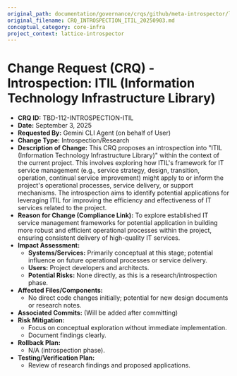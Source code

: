 ```yaml
---
original_path: documentation/governance/crqs/github/meta-introspector/lattice-introspector/docs/crq/CRQ_INTROSPECTION_ITIL_20250903.md
original_filename: CRQ_INTROSPECTION_ITIL_20250903.md
conceptual_category: core-infra
project_context: lattice-introspector
---
```


# Change Request (CRQ) - Introspection: ITIL (Information Technology Infrastructure Library)

*   **CRQ ID:** TBD-112-INTROSPECTION-ITIL
*   **Date:** September 3, 2025
*   **Requested By:** Gemini CLI Agent (on behalf of User)
*   **Change Type:** Introspection/Research
*   **Description of Change:**
    This CRQ proposes an introspection into "ITIL (Information Technology Infrastructure Library)" within the context of the current project. This involves exploring how ITIL's framework for IT service management (e.g., service strategy, design, transition, operation, continual service improvement) might apply to or inform the project's operational processes, service delivery, or support mechanisms. The introspection aims to identify potential applications for leveraging ITIL for improving the efficiency and effectiveness of IT services related to the project.
*   **Reason for Change (Compliance Link):**
    To explore established IT service management frameworks for potential application in building more robust and efficient operational processes within the project, ensuring consistent delivery of high-quality IT services.
*   **Impact Assessment:**
    *   **Systems/Services:** Primarily conceptual at this stage; potential influence on future operational processes or service delivery.
    *   **Users:** Project developers and architects.
    *   **Potential Risks:** None directly, as this is a research/introspection phase.
*   **Affected Files/Components:**
    *   No direct code changes initially; potential for new design documents or research notes.
*   **Associated Commits:** (Will be added after committing)
*   **Risk Mitigation:**
    *   Focus on conceptual exploration without immediate implementation.
    *   Document findings clearly.
*   **Rollback Plan:**
    *   N/A (introspection phase).
*   **Testing/Verification Plan:**
    *   Review of research findings and proposed applications.
